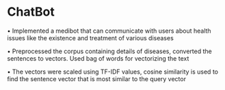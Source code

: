 # ChatBot
• Implemented a medibot that can communicate with users about health issues like the existence and treatment of various diseases

• Preprocessed the corpus containing details of diseases, converted the sentences to vectors. Used bag of words for vectorizing the text

• The vectors were scaled using TF-IDF values, cosine similarity is used to find the sentence vector that is most similar to the query vector
